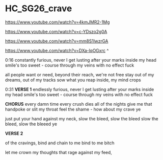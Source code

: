 # HC_SG26_crave

https://www.youtube.com/watch?v=4kmJMR2-1Mg

https://www.youtube.com/watch?v=c-YDszo2g0A

https://www.youtube.com/watch?v=mm8S1lwzrGA

https://www.youtube.com/watch?v=DXa-lqOGxrc
^

0:16
constantly furious, never I get
lusting after your marks inside my head
smile's too sweet - course through my veins 
with no effect fuck

all people want or need, beyond their reach, we're not free
stay out of my dreams, out of my tracks
sow what you reap
inside, my mind
crops

0:31 **VERSE 1**
endlessly furious, never I get
lusting after your marks inside my head
smile's too sweet - course through my veins 
with no effect fuck

**CHORUS**
every damn time 
every crush dies 
all of the nights
give me that handpoke or slit my throat 
feel the shame - how about my crave ye

just put your hand against my neck, 
slow the bleed, slow the bleed
slow the bleed, slow the bleeed ye

**VERSE 2**



of the cravings, bind and chain to me
bind to me bitch









let me crown my thoughts that rage against
my feed, 

